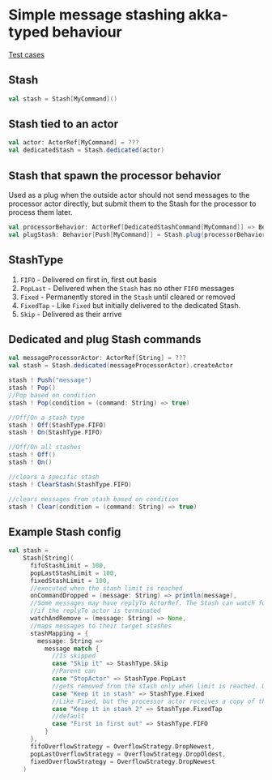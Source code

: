 # Simple message stashing akka-typed behaviour

[Test cases](src/test/scala/stash)

## Stash
```scala
val stash = Stash[MyCommand]()
```

## Stash tied to an actor
```scala
val actor: ActorRef[MyCommand] = ???
val dedicatedStash = Stash.dedicated(actor)
```

## Stash that spawn the processor behavior
Used as a plug when the outside actor should not send messages to the processor actor directly, 
but submit them to the Stash for the processor to process them later.
```scala
val processorBehavior: ActorRef[DedicatedStashCommand[MyCommand]] => Behavior[MyCommand] = ???
val plugStash: Behavior[Push[MyCommand]] = Stash.plug(processorBehavior)
```

## StashType
1. `FIFO` - Delivered on first in, first out basis
2. `PopLast` - Delivered when the `Stash` has no other `FIFO` messages
3. `Fixed` - Permanently stored in the `Stash` until cleared or removed
4. `FixedTap` - Like `Fixed` but initially delivered to the dedicated Stash.
4.  `Skip` - Delivered as their arrive 

## Dedicated and plug Stash commands
```scala
val messageProcessorActor: ActorRef[String] = ???
val stash = Stash.dedicated(messageProcessorActor).createActor

stash ! Push("message")
stash ! Pop()
//Pop based on condition
stash ! Pop(condition = (command: String) => true)

//Off/On a stash type
stash ! Off(StashType.FIFO)
stash ! On(StashType.FIFO)

//Off/On all stashes
stash ! Off()
stash ! On()

//clears a specific stash
stash ! ClearStash(StashType.FIFO)

//clears messages from stash based on condition
stash ! Clear(condition = (command: String) => true)
```

## Example Stash config
```scala
val stash =
    Stash[String](
      fifoStashLimit = 100,
      popLastStashLimit = 100,
      fixedStashLimit = 100,
      //executed when the stash limit is reached
      onCommandDropped = (message: String) => println(message),
      //Some messages may have replyTo ActorRef. The Stash can watch for these actor and remove the message
      //if the replyTo actor is terminated
      watchAndRemove = (message: String) => None,
      //maps messages to their target stashes
      stashMapping = {
        message: String =>
          message match {
            //Is skipped
            case "Skip it" => StashType.Skip
            //Parent can
            case "StopActor" => StashType.PopLast
            //gets removed from the stash only when limit is reached. Useful for subscription based messages
            case "Keep it in stash" => StashType.Fixed
            //Like Fixed, but the processor actor receives a copy of the message initially.
            case "Keep it in stash 2" => StashType.FixedTap
            //default
            case "First in first out" => StashType.FIFO
          }
      },
      fifoOverflowStrategy = OverflowStrategy.DropNewest,
      popLastOverflowStrategy = OverflowStrategy.DropOldest,
      fixedOverflowStrategy = OverflowStrategy.DropNewest
    )
```